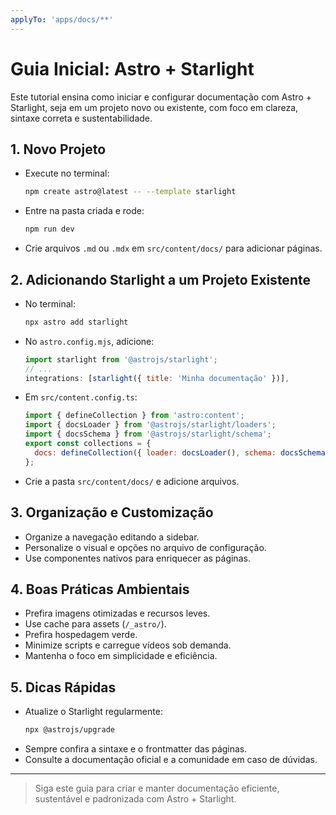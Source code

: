 ```yaml
---
applyTo: 'apps/docs/**'
---
```


# Guia Inicial: Astro + Starlight

Este tutorial ensina como iniciar e configurar documentação com Astro + Starlight, seja em um projeto novo ou existente, com foco em clareza, sintaxe correta e sustentabilidade.

## 1. Novo Projeto

- Execute no terminal:
  ```sh
  npm create astro@latest -- --template starlight
  ```
- Entre na pasta criada e rode:
  ```sh
  npm run dev
  ```
- Crie arquivos `.md` ou `.mdx` em `src/content/docs/` para adicionar páginas.

## 2. Adicionando Starlight a um Projeto Existente

- No terminal:
  ```sh
  npx astro add starlight
  ```
- No `astro.config.mjs`, adicione:
  ```js
  import starlight from '@astrojs/starlight';
  // ...
  integrations: [starlight({ title: 'Minha documentação' })],
  ```
- Em `src/content.config.ts`:
  ```js
  import { defineCollection } from 'astro:content';
  import { docsLoader } from '@astrojs/starlight/loaders';
  import { docsSchema } from '@astrojs/starlight/schema';
  export const collections = {
    docs: defineCollection({ loader: docsLoader(), schema: docsSchema() }),
  };
  ```
- Crie a pasta `src/content/docs/` e adicione arquivos.

## 3. Organização e Customização

- Organize a navegação editando a sidebar.
- Personalize o visual e opções no arquivo de configuração.
- Use componentes nativos para enriquecer as páginas.

## 4. Boas Práticas Ambientais

- Prefira imagens otimizadas e recursos leves.
- Use cache para assets (`/_astro/`).
- Prefira hospedagem verde.
- Minimize scripts e carregue vídeos sob demanda.
- Mantenha o foco em simplicidade e eficiência.

## 5. Dicas Rápidas

- Atualize o Starlight regularmente:
  ```sh
  npx @astrojs/upgrade
  ```
- Sempre confira a sintaxe e o frontmatter das páginas.
- Consulte a documentação oficial e a comunidade em caso de dúvidas.

---

> Siga este guia para criar e manter documentação eficiente, sustentável e padronizada com Astro + Starlight.
